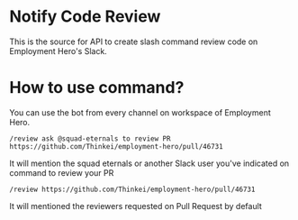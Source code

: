 # Notify Code Review
This is the source for API to create slash command review code on Employment Hero's Slack.

# How to use command?

You can use the bot from every channel on workspace of Employment Hero.

```
/review ask @squad-eternals to review PR https://github.com/Thinkei/employment-hero/pull/46731 
```

It will mention the squad eternals or another Slack user you've indicated on command to review your PR

```
/review https://github.com/Thinkei/employment-hero/pull/46731
```

It will mentioned the reviewers requested on Pull Request by default
